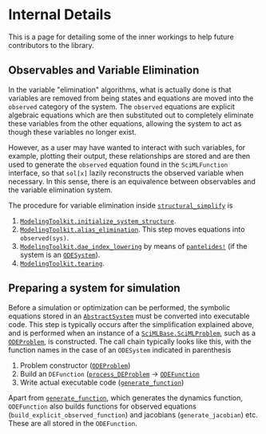 # Internal Details

This is a page for detailing some of the inner workings to help future
contributors to the library.

## Observables and Variable Elimination

In the variable "elimination" algorithms, what is actually done is that variables
are removed from being states and equations are moved into the `observed` category
of the system. The `observed` equations are explicit algebraic equations which
are then substituted out to completely eliminate these variables from the other
equations, allowing the system to act as though these variables no longer exist.

However, as a user may have wanted to interact with such variables, for example,
plotting their output, these relationships are stored and are then used to
generate the `observed` equation found in the `SciMLFunction` interface, so that
`sol[x]` lazily reconstructs the observed variable when necessary. In this sense,
there is an equivalence between observables and the variable elimination system.

The procedure for variable elimination inside [`structural_simplify`](@ref) is
1. [`ModelingToolkit.initialize_system_structure`](@ref).
2. [`ModelingToolkit.alias_elimination`](@ref). This step moves equations into `observed(sys)`.
3. [`ModelingToolkit.dae_index_lowering`](@ref) by means of [`pantelides!`](@ref) (if the system is an [`ODESystem`](@ref)).
4. [`ModelingToolkit.tearing`](@ref).

## Preparing a system for simulation
Before a simulation or optimization can be performed, the symbolic equations stored in an [`AbstractSystem`](@ref) must be converted into executable code. This step is typically occurs after the simplification explained above, and is performed when an instance of a [`SciMLBase.SciMLProblem`](@ref), such as a [`ODEProblem`](@ref), is constructed.
The call chain typically looks like this, with the function names in the case of an `ODESystem` indicated in parenthesis
1. Problem constructor ([`ODEProblem`](@ref))
2. Build an `DEFunction` ([`process_DEProblem`](@ref) -> [`ODEFunction`](@ref)
3. Write actual executable code ([`generate_function`](@ref))

Apart from [`generate_function`](@ref), which generates the dynamics function, `ODEFunction` also builds functions for observed equations (`build_explicit_observed_function`) and jacobians (`generate_jacobian`) etc. These are all stored in the `ODEFunction`.
